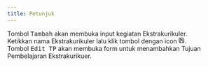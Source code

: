 ```yaml
---
title: Petunjuk
---
```


Tombol <kbd class="kbd">Tambah</kbd> akan membuka input kegiatan Ekstrakurikuler.<br>
Ketikkan nama Ekstrakurikuler lalu klik tombol dengan icon <kbd class="kbd"><svg xmlns="http://www.w3.org/2000/svg" viewBox="0 0 24 24" fill="none" stroke="currentColor" stroke-width="2" stroke-linecap="round" stroke-linejoin="round" width="1em" height="1em"><path d="M19 21H5a2 2 0 0 1-2-2V5a2 2 0 0 1 2-2h11l5 5v11a2 2 0 0 1-2 2z"></path><polyline points="17 21 17 13 7 13 7 21"></polyline><polyline points="7 3 7 8 15 8"></polyline></svg></kbd>.<br>
Tombol <kbd class="kbd">Edit TP</kbd> akan membuka form untuk menambahkan Tujuan Pembelajaran Ekstrakurikuer.
